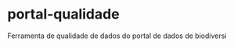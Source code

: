 portal-qualidade
================

Ferramenta de qualidade de dados do portal de dados de biodiversi
